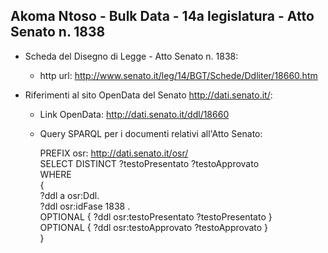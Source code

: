 ## Akoma Ntoso - Bulk Data - 14a legislatura - Atto Senato n. 1838 ##

* Scheda del Disegno di Legge - Atto Senato n. 1838:
	* http url: http://www.senato.it/leg/14/BGT/Schede/Ddliter/18660.htm

* Riferimenti al sito OpenData del Senato http://dati.senato.it/:
	* Link OpenData: http://dati.senato.it/ddl/18660
	* Query SPARQL per i documenti relativi all'Atto Senato:

        PREFIX osr: <http://dati.senato.it/osr/>  
		SELECT DISTINCT ?testoPresentato ?testoApprovato  
		WHERE  
		{  
		    ?ddl a osr:Ddl.  
		    ?ddl osr:idFase 1838 .  
		    OPTIONAL { ?ddl osr:testoPresentato ?testoPresentato }  
		    OPTIONAL { ?ddl osr:testoApprovato ?testoApprovato }  
		}
		